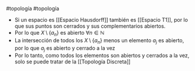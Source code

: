 #topología #topología 

- Si un espacio es [[Espacio Hausdorff]] también es [[Espacio T1]], por lo que sus puntos son cerrados y sus complementarios abiertos.
- Por lo que $X \setminus \{a_n \}$ es abierto $\forall n \in \mathbb{N}$ 
- La intersección de todos los $X \setminus \{a_{n} \}$ menos un elemento $a_j$ es abierto, por lo que $a_j$ es abierto y cerrado a la vez
- Por lo tanto, como todos los elementos son abiertos y cerrados a la vez, solo se puede tratar de la [[Topología Discreta]]